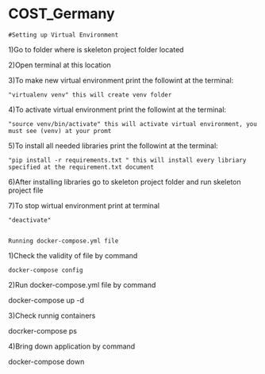 # COST_Germany

	#Setting up Virtual Environment

1)Go to folder where is skeleton project folder located

2)Open terminal at this location

3)To make new virtual environment print the followint at the terminal:
	
	"virtualenv venv" this will create venv folder

4)To activate virtual environment print the followint at the terminal:

	"source venv/bin/activate" this will activate virtual environment, you must see (venv) at your promt 

5)To install all needed libraries print the followint at the terminal:

	"pip install -r requirements.txt " this will install every libriary specified at the requirement.txt document

6)After installing libraries go to skeleton project folder and run skeleton project file

7)To stop wirtual environment print at terminal 

	"deactivate"


	Running docker-compose.yml file

1)Check the validity of file by command

    docker-compose config

2)Run docker-compose.yml file by command

   docker-compose up -d

3)Check runnig containers

   docrker-compose ps

4)Bring down application by command

   docker-compose down
